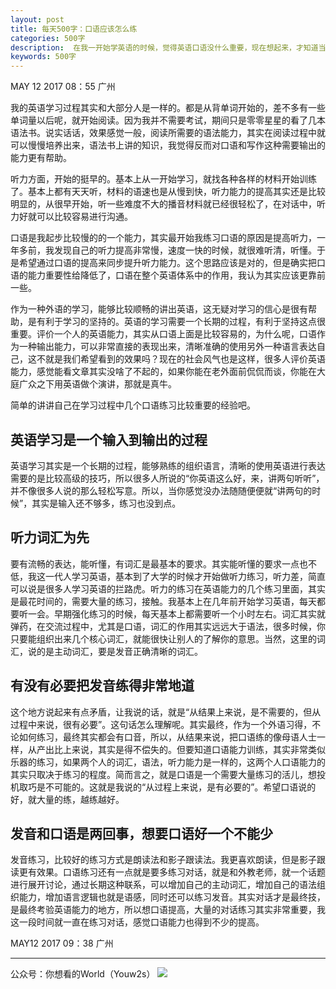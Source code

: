 ```yaml
---
layout: post
title: 每天500字：口语应该怎么练
categories: 500字
description:  在我一开始学英语的时候，觉得英语口语没什么重要，现在想起来，才知道当初都错了，学英语，尤其是对初学者来说，口语非常关键。
keywords: 500字
---
```


MAY 12 2017  08：55 广州

我的英语学习过程其实和大部分人是一样的。都是从背单词开始的，差不多有一些单词量以后呢，就开始阅读。因为我并不需要考试，期间只是零零星星的看了几本语法书。说实话话，效果感觉一般，阅读所需要的语法能力，其实在阅读过程中就可以慢慢培养出来，语法书上讲的知识，我觉得反而对口语和写作这种需要输出的能力更有帮助。

听力方面，开始的挺早的。基本上从一开始学习，就找各种各样的材料开始训练了。基本上都有天天听，材料的语速也是从慢到快，听力能力的提高其实还是比较明显的，从很早开始，听一些难度不大的播音材料就已经很轻松了，在对话中，听力好就可以比较容易进行沟通。

口语是我起步比较慢的的一个能力，其实最开始我练习口语的原因是提高听力，一年多前，我发现自己的听力提高非常慢，速度一快的时候，就很难听清，听懂。于是希望通过口语的提高来同步提升听力能力。这个思路应该是对的，但是确实把口语的能力重要性给降低了，口语在整个英语体系中的作用，我认为其实应该更靠前一些。

作为一种外语的学习，能够比较顺畅的讲出英语，这无疑对学习的信心是很有帮助，是有利于学习的坚持的。英语的学习需要一个长期的过程，有利于坚持这点很重要。评价一个人的英语能力，其实从口语上面是比较容易的，为什么呢，口语作为一种输出能力，可以非常直接的表现出来，清晰准确的使用另外一种语言表达自己，这不就是我们希望看到的效果吗？现在的社会风气也是这样，很多人评价英语能力，感觉能看文章其实没啥了不起的，如果你能在老外面前侃侃而谈，你能在大庭广众之下用英语做个演讲，那就是真牛。

简单的讲讲自己在学习过程中几个口语练习比较重要的经验吧。

## 英语学习是一个输入到输出的过程
英语学习其实是一个长期的过程，能够熟练的组织语言，清晰的使用英语进行表达需要的是比较高级的技巧，所以很多人所说的“你英语这么好，来，讲两句听听”，并不像很多人说的那么轻松写意。所以，当你感觉没办法随随便便就“讲两句的时候”，其实是输入还不够多，练习也没到点。

## 听力词汇为先
要有流畅的表达，能听懂，有词汇是最基本的要求。其实能听懂的要求一点也不低，我这一代人学习英语，基本到了大学的时候才开始做听力练习，听力差，简直可以说是很多人学习英语的拦路虎。听力的练习在英语能力的几个练习里面，其实是最花时间的，需要大量的练习，接触。我基本上在几年前开始学习英语，每天都要听一会。早期强化练习的时候，每天基本上都需要听一个小时左右。词汇其实就弹药，在交流过程中，尤其是口语，词汇的作用其实远远大于语法，很多时候，你只要能组织出来几个核心词汇，就能很快让别人的了解你的意思。当然，这里的词汇，说的是主动词汇，要是发音正确清晰的词汇。

## 有没有必要把发音练得非常地道
这个地方说起来有点矛盾，让我说的话，就是“从结果上来说，是不需要的，但从过程中来说，很有必要”。这句话怎么理解呢。其实最终，作为一个外语习得，不论如何练习，最终其实都会有口音，所以，从结果来说，把口语练的像母语人士一样，从产出比上来说，其实是得不偿失的。但要知道口语能力训练，其实非常类似乐器的练习，如果两个人的词汇，语法，听力能力是一样的，这两个人口语能力的其实只取决于练习的程度。简而言之，就是口语是一个需要大量练习的活儿，想投机取巧是不可能的。这就是我说的“从过程上来说，是有必要的”。希望口语说的好，就大量的练，越练越好。

## 发音和口语是两回事，想要口语好一个不能少
发音练习，比较好的练习方式是朗读法和影子跟读法。我更喜欢朗读，但是影子跟读更有效果。口语练习还有一点就是要多练习对话，就是和外教老师，就一个话题进行展开讨论，通过长期这种联系，可以增加自己的主动词汇，增加自己的语法组织能力，增加语言逻辑也就是语感，同时还可以练习发音。其实对话才是最终技，是最终考验英语能力的地方，所以想口语提高，大量的对话练习其实非常重要，我这一段时间就一直在练习对话，感觉口语能力也得到不少的提高。

MAY12 2017  09：38 广州

---- 
公众号：你想看的World（Youw2s）
![][image-1]

[image-1]:	http://upload-images.jianshu.io/upload_images/3342594-dca1f89eba3e50ca.jpg?imageMogr2/auto-orient/strip%7CimageView2/2/w/1240